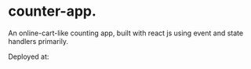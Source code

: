 # counter-app.

An online-cart-like counting app, built with react js using event and state handlers primarily.

Deployed at:
